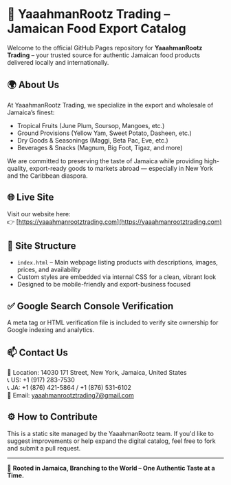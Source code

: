# 🌿 YaaahmanRootz Trading – Jamaican Food Export Catalog

Welcome to the official GitHub Pages repository for **YaaahmanRootz Trading** – your trusted source for authentic Jamaican food products delivered locally and internationally.

## 🌍 About Us

At YaaahmanRootz Trading, we specialize in the export and wholesale of Jamaica’s finest:
- Tropical Fruits (June Plum, Soursop, Mangoes, etc.)
- Ground Provisions (Yellow Yam, Sweet Potato, Dasheen, etc.)
- Dry Goods & Seasonings (Maggi, Beta Pac, Eve, etc.)
- Beverages & Snacks (Magnum, Big Foot, Tigaz, and more)

We are committed to preserving the taste of Jamaica while providing high-quality, export-ready goods to markets abroad — especially in New York and the Caribbean diaspora.

## 🌐 Live Site

Visit our website here:  
👉 [https://yaaahmanrootztrading.com](https://yaaahmanrootztrading.com)

## 📄 Site Structure

- `index.html` – Main webpage listing products with descriptions, images, prices, and availability
- Custom styles are embedded via internal CSS for a clean, vibrant look
- Designed to be mobile-friendly and export-business focused

## ✅ Google Search Console Verification

A meta tag or HTML verification file is included to verify site ownership for Google indexing and analytics.

## 📫 Contact Us

📍 Location: 14030 171 Street, New York, Jamaica, United States  
📞 US: +1 (917) 283-7530  
📞 JA: +1 (876) 421-5864 / +1 (876) 531-6102  
📧 Email: [yaaahmanrootztrading7@gmail.com](mailto:yaaahmanrootztrading7@gmail.com)

## ⚙️ How to Contribute

This is a static site managed by the YaaahmanRootz team. If you'd like to suggest improvements or help expand the digital catalog, feel free to fork and submit a pull request.

---

🛫 **Rooted in Jamaica, Branching to the World – One Authentic Taste at a Time.**
